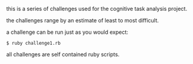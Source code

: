 this is a series of challenges used for the cognitive task analysis project.

the challenges range by an estimate of least to most difficult.

a challenge can be run just as you would expect:

`$ ruby challenge1.rb`

all challenges are self contained ruby scripts.

